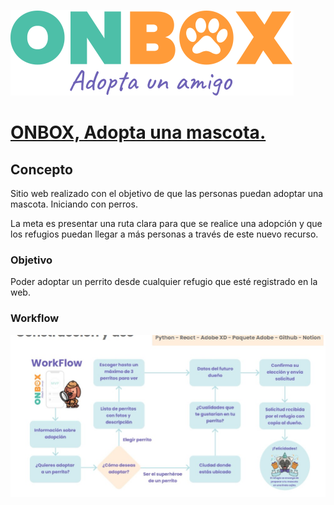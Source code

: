 ![Image text](https://github.com/raishid/codicon-project/blob/main/Frontend/src/assets/img/logo%20onbox.svg)

# [ONBOX, Adopta una mascota.](http://onbox.lat/)
## Concepto
Sitio web realizado con el objetivo de que las personas puedan adoptar una mascota. Iniciando con perros. 

La meta es presentar una ruta clara para que se realice una adopción y que los refugios puedan llegar a más personas a través de este nuevo recurso.

### Objetivo
Poder adoptar un perrito desde cualquier refugio que esté registrado en la web.

### Workflow

![Image text](https://github.com/raishid/codicon-project/blob/main/workflow.jpeg)
